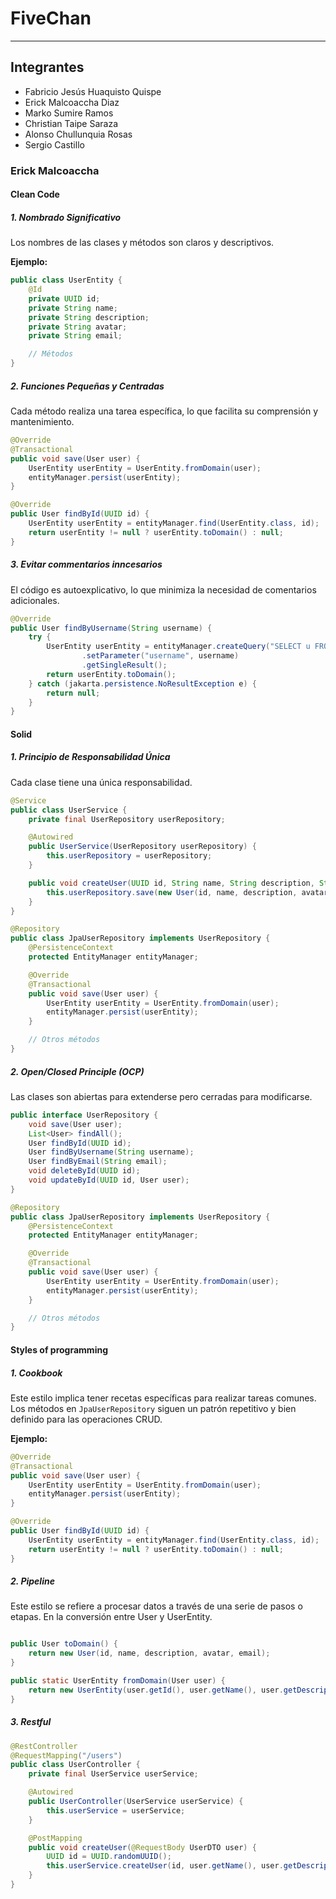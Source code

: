# FiveChan
___

## Integrantes
- Fabricio Jesús Huaquisto Quispe
- Erick Malcoaccha Diaz
- Marko Sumire Ramos
- Christian Taipe Saraza
- Alonso Chullunquia Rosas
- Sergio Castillo


### Erick Malcoaccha
#### Clean Code

##### 1. Nombrado Significativo

Los nombres de las clases y métodos son claros y descriptivos.

**Ejemplo:**

```java
public class UserEntity {
    @Id
    private UUID id;
    private String name;
    private String description;
    private String avatar;
    private String email;

    // Métodos
}
```
##### 2. Funciones Pequeñas y Centradas
Cada método realiza una tarea específica, lo que facilita su comprensión y mantenimiento.

```java
@Override
@Transactional
public void save(User user) {
    UserEntity userEntity = UserEntity.fromDomain(user);
    entityManager.persist(userEntity);
}

@Override
public User findById(UUID id) {
    UserEntity userEntity = entityManager.find(UserEntity.class, id);
    return userEntity != null ? userEntity.toDomain() : null;
}

```
##### 3. Evitar commentarios inncesarios
El código es autoexplicativo, lo que minimiza la necesidad de comentarios adicionales.

```java
@Override
public User findByUsername(String username) {
    try {
        UserEntity userEntity = entityManager.createQuery("SELECT u FROM UserEntity u WHERE u.name = :username", UserEntity.class)
                .setParameter("username", username)
                .getSingleResult();
        return userEntity.toDomain();
    } catch (jakarta.persistence.NoResultException e) {
        return null;
    }
}

```

#### Solid

##### 1. Principio de Responsabilidad Única
Cada clase tiene una única responsabilidad.

```java
@Service
public class UserService {
    private final UserRepository userRepository;

    @Autowired
    public UserService(UserRepository userRepository) {
        this.userRepository = userRepository;
    }

    public void createUser(UUID id, String name, String description, String avatar, String email) {
        this.userRepository.save(new User(id, name, description, avatar, email));
    }
}

```
```java
@Repository
public class JpaUserRepository implements UserRepository {
    @PersistenceContext
    protected EntityManager entityManager;

    @Override
    @Transactional
    public void save(User user) {
        UserEntity userEntity = UserEntity.fromDomain(user);
        entityManager.persist(userEntity);
    }

    // Otros métodos
}

```

##### 2. Open/Closed Principle (OCP)
Las clases son abiertas para extenderse pero cerradas para modificarse.

```java
public interface UserRepository {
    void save(User user);
    List<User> findAll();
    User findById(UUID id);
    User findByUsername(String username);
    User findByEmail(String email);
    void deleteById(UUID id);
    void updateById(UUID id, User user);
}
```

```java
@Repository
public class JpaUserRepository implements UserRepository {
    @PersistenceContext
    protected EntityManager entityManager;

    @Override
    @Transactional
    public void save(User user) {
        UserEntity userEntity = UserEntity.fromDomain(user);
        entityManager.persist(userEntity);
    }

    // Otros métodos
}
```
#### Styles of programming

##### 1. Cookbook

Este estilo implica tener recetas específicas para realizar tareas comunes. Los métodos en `JpaUserRepository` siguen un patrón repetitivo y bien definido para las operaciones CRUD.

**Ejemplo:**

```java
@Override
@Transactional
public void save(User user) {
    UserEntity userEntity = UserEntity.fromDomain(user);
    entityManager.persist(userEntity);
}

@Override
public User findById(UUID id) {
    UserEntity userEntity = entityManager.find(UserEntity.class, id);
    return userEntity != null ? userEntity.toDomain() : null;
}
```
##### 2. Pipeline
Este estilo se refiere a procesar datos a través de una serie de pasos o etapas. En la conversión entre User y UserEntity.
```java

public User toDomain() {
    return new User(id, name, description, avatar, email);
}

public static UserEntity fromDomain(User user) {
    return new UserEntity(user.getId(), user.getName(), user.getDescription(), user.getAvatar(), user.getEmail());
}
```

##### 3. Restful

```Java
@RestController
@RequestMapping("/users")
public class UserController {
    private final UserService userService;

    @Autowired
    public UserController(UserService userService) {
        this.userService = userService;
    }

    @PostMapping
    public void createUser(@RequestBody UserDTO user) {
        UUID id = UUID.randomUUID();
        this.userService.createUser(id, user.getName(), user.getDescription(), user.getAvatar(), user.getEmail());
    }
}
```
